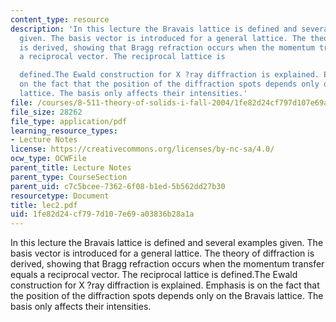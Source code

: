 ```yaml
---
content_type: resource
description: 'In this lecture the Bravais lattice is defined and several examples
  given. The basis vector is introduced for a general lattice. The theory of diffraction
  is derived, showing that Bragg refraction occurs when the momentum transfer equals
  a reciprocal vector. The reciprocal lattice is

  defined.The Ewald construction for X ?ray diffraction is explained. Emphasis is
  on the fact that the position of the diffraction spots depends only on the Bravais
  lattice. The basis only affects their intensities.'
file: /courses/8-511-theory-of-solids-i-fall-2004/1fe82d24cf797d107e69a03836b28a1a_lec2.pdf
file_size: 28262
file_type: application/pdf
learning_resource_types:
- Lecture Notes
license: https://creativecommons.org/licenses/by-nc-sa/4.0/
ocw_type: OCWFile
parent_title: Lecture Notes
parent_type: CourseSection
parent_uid: c7c5bcee-7362-6f08-b1ed-5b562dd27b30
resourcetype: Document
title: lec2.pdf
uid: 1fe82d24-cf79-7d10-7e69-a03836b28a1a
---
```

In this lecture the Bravais lattice is defined and several examples given. The basis vector is introduced for a general lattice. The theory of diffraction is derived, showing that Bragg refraction occurs when the momentum transfer equals a reciprocal vector. The reciprocal lattice is
defined.The Ewald construction for X ?ray diffraction is explained. Emphasis is on the fact that the position of the diffraction spots depends only on the Bravais lattice. The basis only affects their intensities.